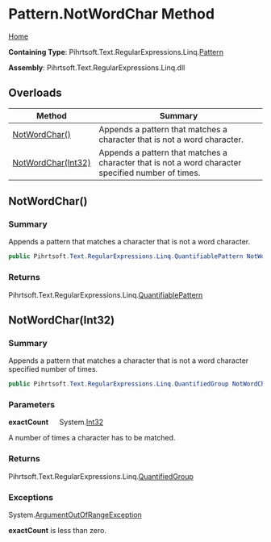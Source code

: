 # Pattern\.NotWordChar Method

[Home](../../../../../../README.md)

**Containing Type**: Pihrtsoft\.Text\.RegularExpressions\.Linq\.[Pattern](../README.md)

**Assembly**: Pihrtsoft\.Text\.RegularExpressions\.Linq\.dll

## Overloads

| Method | Summary |
| ------ | ------- |
| [NotWordChar()](#Pihrtsoft_Text_RegularExpressions_Linq_Pattern_NotWordChar) | Appends a pattern that matches a character that is not a word character\. |
| [NotWordChar(Int32)](#Pihrtsoft_Text_RegularExpressions_Linq_Pattern_NotWordChar_System_Int32_) | Appends a pattern that matches a character that is not a word character specified number of times\. |

## NotWordChar\(\) <a name="Pihrtsoft_Text_RegularExpressions_Linq_Pattern_NotWordChar"></a>

### Summary

Appends a pattern that matches a character that is not a word character\.

```csharp
public Pihrtsoft.Text.RegularExpressions.Linq.QuantifiablePattern NotWordChar()
```

### Returns

Pihrtsoft\.Text\.RegularExpressions\.Linq\.[QuantifiablePattern](../../QuantifiablePattern/README.md)

## NotWordChar\(Int32\) <a name="Pihrtsoft_Text_RegularExpressions_Linq_Pattern_NotWordChar_System_Int32_"></a>

### Summary

Appends a pattern that matches a character that is not a word character specified number of times\.

```csharp
public Pihrtsoft.Text.RegularExpressions.Linq.QuantifiedGroup NotWordChar(int exactCount)
```

### Parameters

**exactCount** &emsp; System\.[Int32](https://docs.microsoft.com/en-us/dotnet/api/system.int32)

A number of times a character has to be matched\.

### Returns

Pihrtsoft\.Text\.RegularExpressions\.Linq\.[QuantifiedGroup](../../QuantifiedGroup/README.md)

### Exceptions

System\.[ArgumentOutOfRangeException](https://docs.microsoft.com/en-us/dotnet/api/system.argumentoutofrangeexception)

**exactCount** is less than zero\.

